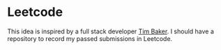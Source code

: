 # Leetcode

This idea is inspired by a full stack developer [Tim Baker](https://github.com/tbakerx). I should have a repository to record my passed submissions in Leetcode.
